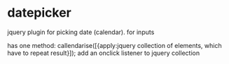 datepicker
==========

jquery plugin for picking date (calendar). for inputs

has one method: 
callendarise([{apply:jquery collection of elements, which have to repeat result}]);  add an onclick listener to jquery collection
